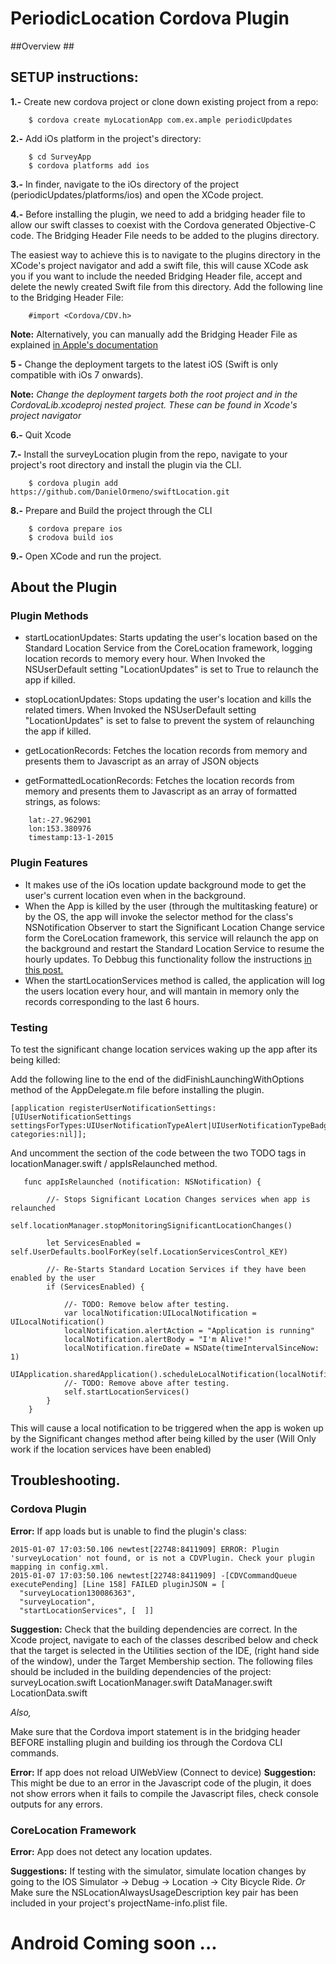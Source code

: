 # PeriodicLocation Cordova Plugin

##Overview ##


## SETUP instructions: ##

**1.-** Create new cordova project or clone down existing project from a repo: 

```
    $ cordova create myLocationApp com.ex.ample periodicUpdates
```
**2.-** Add iOs platform in the project's directory: 

```
    $ cd SurveyApp
    $ cordova platforms add ios
```

**3.-** In finder, navigate to the iOs directory of the project (periodicUpdates/platforms/ios) and open the XCode project.

**4.-** Before installing the plugin, we need to add a bridging header file to allow our swift classes to coexist with the Cordova generated Objective-C code. The Bridging Header File needs to be added to the plugins directory. 

The easiest way to achieve this is to navigate to the plugins directory in the XCode's project navigator and add a swift file, this will cause XCode ask you if you want to include the needed Bridging Header file, accept and delete the newly created Swift file from this directory. Add the following line to the Bridging Header File:

```
    #import <Cordova/CDV.h>
```

**Note:** Alternatively, you can manually add the Bridging Header File as explained [in Apple's documentation](https://developer.apple.com/library/ios/documentation/Swift/Conceptual/BuildingCocoaApps/MixandMatch.html#//apple_ref/doc/uid/TP40014216-CH10-XID_79)

**5 -** Change the deployment targets to the latest iOS (Swift is only compatible with iOs 7 onwards). 

**Note:** *Change the deployment targets both the root project and in the CordovaLib.xcodeproj nested project. These can be found in Xcode's project navigator*


**6.-** Quit Xcode

**7.-** Install the surveyLocation plugin from the repo, navigate to your project's root directory and install the plugin via the CLI.
```
    $ cordova plugin add https://github.com/DanielOrmeno/swiftLocation.git
```

**8.-** Prepare and Build the project through the CLI
```
    $ cordova prepare ios    
    $ crodova build ios
```
**9.-** Open XCode and run the project.

## About the Plugin ##

### Plugin Methods 

* startLocationUpdates: Starts updating the user's location based on the Standard Location Service from the CoreLocation framework, logging location records to memory every hour. When Invoked the NSUserDefault setting "LocationUpdates" is set to True to relaunch the app if killed.

* stopLocationUpdates: Stops updating the user's location and kills the related timers. When Invoked the NSUserDefault setting "LocationUpdates" is set to false to prevent the system of relaunching the app if killed.

* getLocationRecords: Fetches the location records from memory and presents them to Javascript as an array of JSON objects

* getFormattedLocationRecords: Fetches the location records from memory and presents them to Javascript as an array of formatted strings, as folows:

```
    lat:-27.962901
    lon:153.380976
    timestamp:13-1-2015
```

### Plugin Features ###

* It makes use of the iOs location update background mode to get the user's current location even when in the background.
* When the App is killed by the user (through the multitasking feature) or by the OS, the app will invoke the selector method for the class's NSNotification Observer to start the Significant Location Change service form the CoreLocation framework, this service will relaunch the app on the background and restart the Standard Location Service to resume the hourly updates. To Debbug this functionality follow the instructions [in this post.](http://pawanpoudel.svbtle.com/how-to-debug-significant-location-change-code-in-ios)
* When the startLocationServices method is called, the application will log the users location every hour, and will mantain in memory only the records corresponding to the last 6 hours.

### Testing ###
To test the significant change location services waking up the app after its being killed: 

Add the following line to the end of the didFinishLaunchingWithOptions method of the AppDelegate.m file before installing the plugin.

```
[application registerUserNotificationSettings:[UIUserNotificationSettings settingsForTypes:UIUserNotificationTypeAlert|UIUserNotificationTypeBadge|UIUserNotificationTypeSound categories:nil]];
```

And uncomment the section of the code between the two TODO tags in locationManager.swift / appIsRelaunched method.

```
   func appIsRelaunched (notification: NSNotification) {
        
        //- Stops Significant Location Changes services when app is relaunched
        self.locationManager.stopMonitoringSignificantLocationChanges()
        
        let ServicesEnabled = self.UserDefaults.boolForKey(self.LocationServicesControl_KEY)
        
        //- Re-Starts Standard Location Services if they have been enabled by the user
        if (ServicesEnabled) {
            
            //- TODO: Remove below after testing.
            var localNotification:UILocalNotification = UILocalNotification()
            localNotification.alertAction = "Application is running"
            localNotification.alertBody = "I'm Alive!"
            localNotification.fireDate = NSDate(timeIntervalSinceNow: 1)
            UIApplication.sharedApplication().scheduleLocalNotification(localNotification)
            //- TODO: Remove above after testing.
            self.startLocationServices()
        }
    }
```
This will cause a local notification to be triggered when the app is woken up by the Significant changes method after being killed by the user (Will Only work if the location services have been enabled)

## Troubleshooting. ##

### Cordova Plugin ###

**Error:** If app loads but is unable to find the plugin's class: 

 
```
2015-01-07 17:03:50.106 newtest[22748:8411909] ERROR: Plugin 'surveyLocation' not found, or is not a CDVPlugin. Check your plugin mapping in config.xml.
2015-01-07 17:03:50.106 newtest[22748:8411909] -[CDVCommandQueue executePending] [Line 158] FAILED pluginJSON = [
  "surveyLocation130086363",
  "surveyLocation",
  "startLocationServices", [  ]]

```

**Suggestion:** Check that the building dependencies are correct. In the Xcode project, navigate to each of the classes described below and check that the target is selected in the Utilities section of the IDE, (right hand side of the window), under the Target Membership section. The following files should be included in the building dependencies of the project:
	surveyLocation.swift
	LocationManager.swift
	DataManager.swift
	LocationData.swift

*Also,*

Make sure that the Cordova import statement is in the bridging header BEFORE installing plugin and building ios through the Cordova CLI commands.

**Error:**  If app does not reload UIWebView (Connect to device) 
**Suggestion:**  This might be due to an error in the Javascript code of the plugin, it does not show errors when it fails to compile the Javascript files, check console outputs for any errors.


### CoreLocation Framework ###

**Error:** App does not detect any location updates.

**Suggestions:**  If testing with the simulator, simulate location changes by going to  the IOS Simulator -> Debug -> Location -> City Bicycle Ride.
*Or*
Make sure the NSLocationAlwaysUsageDescription key pair has been included in your project's projectName-info.plist file.

# Android Coming soon ... #

```

